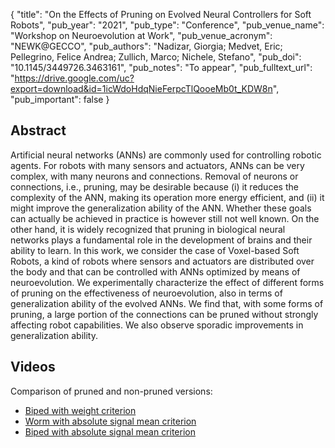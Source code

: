 {
  "title": "On the Effects of Pruning on Evolved Neural Controllers for Soft Robots",
  "pub_year": "2021",
  "pub_type": "Conference",
  "pub_venue_name": "Workshop on Neuroevolution at Work",
  "pub_venue_acronym": "NEWK@GECCO",
  "pub_authors": "Nadizar, Giorgia; Medvet, Eric; Pellegrino, Felice Andrea; Zullich, Marco; Nichele, Stefano",
  "pub_doi": "10.1145/3449726.3463161",
  "pub_notes": "To appear",
  "pub_fulltext_url": "https://drive.google.com/uc?export=download&id=1icWdoHdqNieFerpcTlQooeMb0t_KDW8n",
  "pub_important": false
}

## Abstract
Artificial neural networks (ANNs) are commonly used for controlling robotic agents. For robots with many sensors and actuators, ANNs can be very complex, with many neurons and connections. Removal of neurons or connections, i.e., pruning, may be desirable because (i) it reduces the complexity of the ANN, making its operation more energy efficient, and (ii) it might improve the generalization ability of the ANN. Whether these goals can actually be achieved in practice is however still not well known. On the other hand, it is widely recognized that pruning in biological neural networks plays a fundamental role in the development of brains and their ability to learn. In this work, we consider the case of Voxel-based Soft Robots, a kind of robots where sensors and actuators are distributed over the body and that can be controlled with ANNs optimized by means of neuroevolution. We experimentally characterize the effect of different forms of pruning on the effectiveness of neuroevolution, also in terms of generalization ability of the evolved ANNs. We find that, with some forms of pruning, a large portion of the connections can be pruned without strongly affecting robot capabilities. We also observe sporadic improvements in generalization ability.
## Videos
Comparison of pruned and non-pruned versions:
- [Biped with weight criterion](https://www.youtube.com/watch?v=uwrtNezTrx8)
- [Worm with absolute signal mean criterion](https://www.youtube.com/watch?v=oOtJKri6vyw)
- [Biped with absolute signal mean criterion](https://www.youtube.com/watch?v=-HCHDEb9azY)